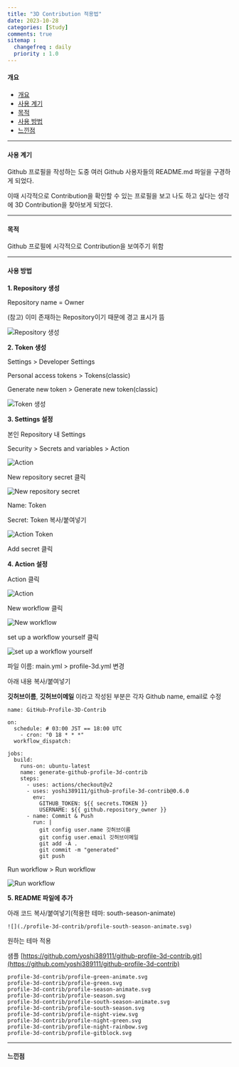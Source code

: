 ```yaml
---
title: "3D Contribution 적용법"
date: 2023-10-28
categories: [Study]
comments: true
sitemap :
  changefreq : daily
  priority : 1.0
---
```


#### 개요

- [개요](#개요)
- [사용 계기](#사용-계기)
- [목적](#목적)
- [사용 방법](#사용-방법)
- [느낀점](#느낀점)

- - -

#### 사용 계기

Github 프로필을 작성하는 도중 여러 Github 사용자들의 README.md 파일을 구경하게 되었다. 

이때 시각적으로 Contribution을 확인할 수 있는 프로필을 보고 나도 하고 싶다는 생각에 3D Contribution을 찾아보게 되었다.

- - -

#### 목적

Github 프로필에 시각적으로 Contribution을 보여주기 위함

- - -

#### 사용 방법

**1. Repository 생성**

Repository name = Owner

(참고) 이미 존재하는 Repository이기 때문에 경고 표시가 뜸

![Repository 생성](https://ifh.cc/g/nq0nLX.png)

**2. Token 생성**

Settings > Developer Settings

Personal access tokens > Tokens(classic)

Generate new token > Generate new token(classic)

![Token 생성](https://ifh.cc/g/OCfzOV.png)

**3. Settings 설정**

본인 Repository 내 Settings

Security > Secrets and variables > Action

![Action](https://ifh.cc/g/nCS3TL.png)

New repository secret 클릭

![New repository secret](https://ifh.cc/g/r9CYbd.png)

Name: Token

Secret: Token 복사/붙여넣기

![Action Token](https://ifh.cc/g/F1ZbfL.png)

Add secret 클릭


**4. Action 설정**

Action 클릭

![Action](https://ifh.cc/g/2Fh4xn.png)

New workflow 클릭

![New workflow](https://ifh.cc/g/vh2kpg.png)

set up a workflow yourself 클릭

![set up a workflow yourself](https://ifh.cc/g/pa09F8.png)

파일 이름: main.yml > profile-3d.yml 변경

아래 내용 복사/붙여넣기

**깃허브이름**, **깃허브이메일** 이라고 작성된 부분은 각자 Github name, email로 수정

```
name: GitHub-Profile-3D-Contrib

on:
  schedule: # 03:00 JST == 18:00 UTC
    - cron: "0 18 * * *"
  workflow_dispatch:

jobs:
  build:
    runs-on: ubuntu-latest
    name: generate-github-profile-3d-contrib
    steps:
      - uses: actions/checkout@v2
      - uses: yoshi389111/github-profile-3d-contrib@0.6.0
        env:
          GITHUB_TOKEN: ${{ secrets.TOKEN }}
          USERNAME: ${{ github.repository_owner }}
      - name: Commit & Push
        run: |
          git config user.name 깃허브이름
          git config user.email 깃허브이메일
          git add -A .
          git commit -m "generated"
          git push
```

Run workflow > Run workflow

![Run workflow](https://ifh.cc/g/RWaWFF.png)

**5. README 파일에 추가**

아래 코드 복사/붙여넣기(적용한 테마: south-season-animate)

```
![](./profile-3d-contrib/profile-south-season-animate.svg)
```

원하는 테마 적용

샘플 [https://github.com/yoshi389111/github-profile-3d-contrib.git](https://github.com/yoshi389111/github-profile-3d-contrib)

```
profile-3d-contrib/profile-green-animate.svg
profile-3d-contrib/profile-green.svg
profile-3d-contrib/profile-season-animate.svg
profile-3d-contrib/profile-season.svg
profile-3d-contrib/profile-south-season-animate.svg
profile-3d-contrib/profile-south-season.svg
profile-3d-contrib/profile-night-view.svg
profile-3d-contrib/profile-night-green.svg
profile-3d-contrib/profile-night-rainbow.svg
profile-3d-contrib/profile-gitblock.svg
```

- - -

#### 느낀점

